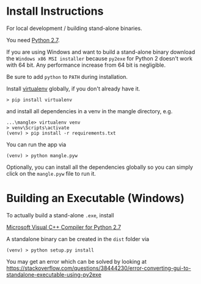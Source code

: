 # Install Instructions

For local development / building stand-alone binaries.

You need [Python 2.7](https://www.python.org/downloads/release/python-2718/).

If you are using Windows 
and want to build a stand-alone binary 
download the `Windows x86 MSI installer`
because `py2exe` for Python 2 doesn't work with 64 bit.
Any performance increase from 64 bit is negligible.

Be sure to add `python` to `PATH` during installation.

Install [virtualenv](https://virtualenv.pypa.io/en/stable/) 
globally, if you don't already have it.

```
> pip install virtualenv
```

and install all dependencies in a venv in the mangle directory, e.g.

```
...\mangle> virtualenv venv
> venv\Scripts\activate
(venv) > pip install -r requirements.txt
```

You can run the app via

```
(venv) > python mangle.pyw
```

Optionally, you can install all the dependencies globally
so you can simply click on the `mangle.pyw` file to run it.

# Building an Executable (Windows)

To actually build a stand-alone `.exe`, install
 
[Microsoft Visual C++ Compiler for Python 2.7](https://www.microsoft.com/en-us/download/details.aspx?id=44266)

A standalone binary can be created in the `dist` folder via

```
(venv) > python setup.py install
```

You may get an error which can be solved by looking at
https://stackoverflow.com/questions/38444230/error-converting-gui-to-standalone-executable-using-py2exe
